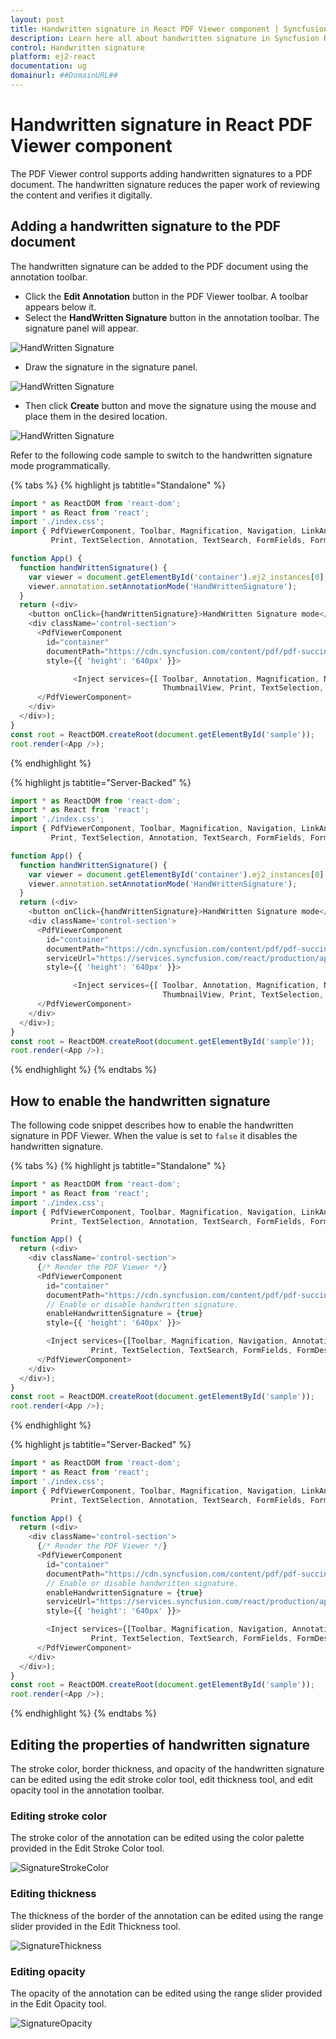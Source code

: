 ```yaml
---
layout: post
title: Handwritten signature in React PDF Viewer component | Syncfusion
description: Learn here all about handwritten signature in Syncfusion React Pdfviewer component of Syncfusion Essential JS 2 and more.
control: Handwritten signature 
platform: ej2-react
documentation: ug
domainurl: ##DomainURL##
---
```


# Handwritten signature in React PDF Viewer component

The PDF Viewer control supports adding handwritten signatures to a PDF document. The handwritten signature reduces the paper work of reviewing the content and verifies it digitally.

## Adding a handwritten signature to the PDF document

The handwritten signature can be added to the PDF document using the annotation toolbar.

* Click the **Edit Annotation** button in the PDF Viewer toolbar. A toolbar appears below it.
* Select the **HandWritten Signature** button in the annotation toolbar. The signature panel will appear.

![HandWritten Signature](../../pdfviewer/images/select_sign.png)

* Draw the signature in the signature panel.

![HandWritten Signature](../../pdfviewer/images/add_sign.png)

* Then click **Create** button and move the signature using the mouse and place them in the desired location.

![HandWritten Signature](../../pdfviewer/images/create_sign.png)

Refer to the following code sample to switch to the handwritten signature mode programmatically.

{% tabs %}
{% highlight js tabtitle="Standalone" %}

```ts
import * as ReactDOM from 'react-dom';
import * as React from 'react';
import './index.css';
import { PdfViewerComponent, Toolbar, Magnification, Navigation, LinkAnnotation, BookmarkView, ThumbnailView, 
         Print, TextSelection, Annotation, TextSearch, FormFields, FormDesigner, Inject } from '@syncfusion/ej2-react-pdfviewer';

function App() {
  function handWrittenSignature() {
    var viewer = document.getElementById('container').ej2_instances[0];
    viewer.annotation.setAnnotationMode('HandWrittenSignature');
  }
  return (<div>
    <button onClick={handWrittenSignature}>HandWritten Signature mode</button>
    <div className='control-section'>
      <PdfViewerComponent
        id="container" 
        documentPath="https://cdn.syncfusion.com/content/pdf/pdf-succinctly.pdf"
        style={{ 'height': '640px' }}>

              <Inject services={[ Toolbar, Annotation, Magnification, Navigation, LinkAnnotation, BookmarkView, 
                                  ThumbnailView, Print, TextSelection, TextSearch, FormDesigner, FormFields ]}/>
      </PdfViewerComponent>
    </div>
  </div>);
}
const root = ReactDOM.createRoot(document.getElementById('sample'));
root.render(<App />);

```
{% endhighlight %}

{% highlight js tabtitle="Server-Backed" %}

```ts
import * as ReactDOM from 'react-dom';
import * as React from 'react';
import './index.css';
import { PdfViewerComponent, Toolbar, Magnification, Navigation, LinkAnnotation, BookmarkView, ThumbnailView, 
         Print, TextSelection, Annotation, TextSearch, FormFields, FormDesigner, Inject } from '@syncfusion/ej2-react-pdfviewer';

function App() {
  function handWrittenSignature() {
    var viewer = document.getElementById('container').ej2_instances[0];
    viewer.annotation.setAnnotationMode('HandWrittenSignature');
  }
  return (<div>
    <button onClick={handWrittenSignature}>HandWritten Signature mode</button>
    <div className='control-section'>
      <PdfViewerComponent
        id="container" 
        documentPath="https://cdn.syncfusion.com/content/pdf/pdf-succinctly.pdf"
        serviceUrl="https://services.syncfusion.com/react/production/api/pdfviewer"
        style={{ 'height': '640px' }}>

              <Inject services={[ Toolbar, Annotation, Magnification, Navigation, LinkAnnotation, BookmarkView, 
                                  ThumbnailView, Print, TextSelection, TextSearch, FormDesigner, FormFields ]}/>
      </PdfViewerComponent>
    </div>
  </div>);
}
const root = ReactDOM.createRoot(document.getElementById('sample'));
root.render(<App />);

```
{% endhighlight %}
{% endtabs %}

## How to enable the handwritten signature

The following code snippet describes how to enable the handwritten signature in PDF Viewer. When the value is set to `false` it disables the handwritten signature.

{% tabs %}
{% highlight js tabtitle="Standalone" %}

```ts
import * as ReactDOM from 'react-dom';
import * as React from 'react';
import './index.css';
import { PdfViewerComponent, Toolbar, Magnification, Navigation, LinkAnnotation, BookmarkView, ThumbnailView, 
         Print, TextSelection, Annotation, TextSearch, FormFields, FormDesigner, Inject } from '@syncfusion/ej2-react-pdfviewer';

function App() {
  return (<div>
    <div className='control-section'>
      {/* Render the PDF Viewer */}
      <PdfViewerComponent
        id="container"
        documentPath="https://cdn.syncfusion.com/content/pdf/pdf-succinctly.pdf"
        // Enable or disable handwritten signature.
        enableHandwrittenSignature = {true}
        style={{ 'height': '640px' }}>

        <Inject services={[Toolbar, Magnification, Navigation, Annotation, LinkAnnotation, BookmarkView, ThumbnailView,
                  Print, TextSelection, TextSearch, FormFields, FormDesigner]} /> 
      </PdfViewerComponent>
    </div>
  </div>);
}
const root = ReactDOM.createRoot(document.getElementById('sample'));
root.render(<App />);

```   
{% endhighlight %}

{% highlight js tabtitle="Server-Backed" %}

```ts
import * as ReactDOM from 'react-dom';
import * as React from 'react';
import './index.css';
import { PdfViewerComponent, Toolbar, Magnification, Navigation, LinkAnnotation, BookmarkView, ThumbnailView, 
         Print, TextSelection, Annotation, TextSearch, FormFields, FormDesigner, Inject } from '@syncfusion/ej2-react-pdfviewer';

function App() {
  return (<div>
    <div className='control-section'>
      {/* Render the PDF Viewer */}
      <PdfViewerComponent
        id="container"
        documentPath="https://cdn.syncfusion.com/content/pdf/pdf-succinctly.pdf"
        // Enable or disable handwritten signature.
        enableHandwrittenSignature = {true}
        serviceUrl="https://services.syncfusion.com/react/production/api/pdfviewer"
        style={{ 'height': '640px' }}>

        <Inject services={[Toolbar, Magnification, Navigation, Annotation, LinkAnnotation, BookmarkView, ThumbnailView,
                  Print, TextSelection, TextSearch, FormFields, FormDesigner]} /> 
      </PdfViewerComponent>
    </div>
  </div>);
}
const root = ReactDOM.createRoot(document.getElementById('sample'));
root.render(<App />);

```    
{% endhighlight %}
{% endtabs %}

## Editing the properties of handwritten signature

The stroke color, border thickness, and opacity of the handwritten signature can be edited using the edit stroke color tool, edit thickness tool, and edit opacity tool in the annotation toolbar.

### Editing stroke color

The stroke color of the annotation can be edited using the color palette provided in the Edit Stroke Color tool.

![SignatureStrokeColor](../../pdfviewer/images/change_stroke.png)

### Editing thickness

The thickness of the border of the annotation can be edited using the range slider provided in the Edit Thickness tool.

![SignatureThickness](../../pdfviewer/images/change_thickness.png)

### Editing opacity

The opacity of the annotation can be edited using the range slider provided in the Edit Opacity tool.

![SignatureOpacity](../../pdfviewer/images/change_opacity.png)